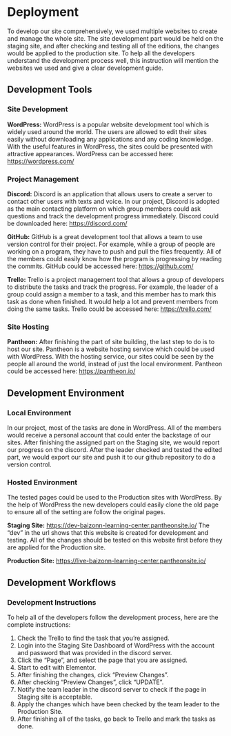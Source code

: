 # Deployment

To develop our site comprehensively, we used multiple websites to create and manage the whole site. The site development part would be held on the staging site, and after checking and testing all of the editions, the changes would be applied to the production site. To help all the developers understand the development process well, this instruction will mention the websites we used and give a clear development guide.

## Development Tools

### Site Development

**WordPress:** WordPress is a popular website development tool which is widely used around the world. The users are allowed to edit their sites easily without downloading any applications and any coding knowledge. With the useful features in WordPress, the sites could be presented with attractive appearances. WordPress can be accessed here: <https://wordpress.com/>

### Project Management

**Discord:** Discord is an application that allows users to create a server to contact other users with texts and voice. In our project, Discord is adopted as the main contacting platform on which group members could ask questions and track the development progress immediately. Discord could be downloaded here: <https://discord.com/>

**GitHub:** GitHub is a great development tool that allows a team to use version control for their project. For example, while a group of people are working on a program, they have to push and pull the files frequently. All of the members could easily know how the program is progressing by reading the commits. GitHub could be accessed here: <https://github.com/>

**Trello:** Trello is a project management tool that allows a group of developers to distribute the tasks and track the progress. For example, the leader of a group could assign a member to a task, and this member has to mark this task as done when finished. It would help a lot and prevent members from doing the same tasks. Trello could be accessed here: <https://trello.com/>

### Site Hosting

**Pantheon:** After finishing the part of site building, the last step to do is to host our site. Pantheon is a website hosting service which could be used with WordPress. With the hosting service, our sites could be seen by the people all around the world, instead of just the local environment. Pantheon could be accessed here: <https://pantheon.io/>

## Development Environment

### Local Environment

In our project, most of the tasks are done in WordPress. All of the members would receive a personal account that could enter the backstage of our sites. After finishing the assigned part on the Staging site, we would report our progress on the discord. After the leader checked and tested the edited part, we would export our site and push it to our github repository to do a version control.

### Hosted Environment

The tested pages could be used to the Production sites with WordPress. By the help of WordPress the new developers could easily clone the old page to ensure all of the setting are follow the original pages.

**Staging Site:** <https://dev-baizonn-learning-center.pantheonsite.io/>
The “dev” in the url shows that this website is created for development and testing. All of the changes should be tested on this website first before they are applied for the Production site.

**Production Site:** <https://live-baizonn-learning-center.pantheonsite.io/>

## Development Workflows

### Development Instructions

To help all of the developers follow the development process, here are the complete instructions:

1. Check the Trello to find the task that you’re assigned.
2. Login into the Staging Site Dashboard of WordPress with the account and password that was provided in the discord server.
3. Click the “Page”, and select the page that you are assigned.
4. Start to edit with Elementor.
5. After finishing the changes, click “Preview Changes”.
6. After checking “Preview Changes”, click “UPDATE”.
7. Notify the team leader in the discord server to check if the page in Staging site is acceptable.
8. Apply the changes which have been checked by the team leader to the Production Site.
9. After finishing all of the tasks, go back to Trello and mark the tasks as done.
